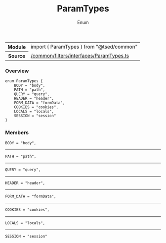 
<header class="symbol-info-header"><h1 id="paramtypes">ParamTypes</h1><label class="symbol-info-type-label enum">Enum</label></header>
<!-- summary -->
<section class="symbol-info"><table class="is-full-width"><tbody><tr><th>Module</th><td><div class="lang-typescript"><span class="token keyword">import</span> { ParamTypes }&nbsp;<span class="token keyword">from</span>&nbsp;<span class="token string">"@tsed/common"</span></div></td></tr><tr><th>Source</th><td><a href="https://github.com/Romakita/ts-express-decorators/blob/v4.30.1/src//common/filters/interfaces/ParamTypes.ts#L0-L0">/common/filters/interfaces/ParamTypes.ts</a></td></tr></tbody></table></section>
<!-- overview -->


### Overview


<pre><code class="typescript-lang ">enum ParamTypes <span class="token punctuation">{</span>
    BODY = "body"<span class="token punctuation">,</span>
    PATH = "path"<span class="token punctuation">,</span>
    QUERY = "query"<span class="token punctuation">,</span>
    HEADER = "header"<span class="token punctuation">,</span>
    FORM_DATA = "formData"<span class="token punctuation">,</span>
    COOKIES = "cookies"<span class="token punctuation">,</span>
    LOCALS = "locals"<span class="token punctuation">,</span>
    SESSION = "session"
<span class="token punctuation">}</span></code></pre>


<!-- Parameters -->

<!-- Description -->

<!-- Members -->







### Members



<div class="method-overview">
<pre><code class="typescript-lang ">BODY = "body"<span class="token punctuation">,</span></code></pre>
</div>




<hr/>



<div class="method-overview">
<pre><code class="typescript-lang ">PATH = "path"<span class="token punctuation">,</span></code></pre>
</div>




<hr/>



<div class="method-overview">
<pre><code class="typescript-lang ">QUERY = "query"<span class="token punctuation">,</span></code></pre>
</div>




<hr/>



<div class="method-overview">
<pre><code class="typescript-lang ">HEADER = "header"<span class="token punctuation">,</span></code></pre>
</div>




<hr/>



<div class="method-overview">
<pre><code class="typescript-lang ">FORM_DATA = "formData"<span class="token punctuation">,</span></code></pre>
</div>




<hr/>



<div class="method-overview">
<pre><code class="typescript-lang ">COOKIES = "cookies"<span class="token punctuation">,</span></code></pre>
</div>




<hr/>



<div class="method-overview">
<pre><code class="typescript-lang ">LOCALS = "locals"<span class="token punctuation">,</span></code></pre>
</div>




<hr/>



<div class="method-overview">
<pre><code class="typescript-lang ">SESSION = "session"</code></pre>
</div>








